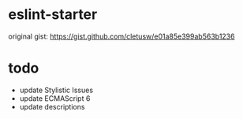 # eslint-starter

original gist: https://gist.github.com/cletusw/e01a85e399ab563b1236


# todo

* update Stylistic Issues
* update ECMAScript 6
* update descriptions
